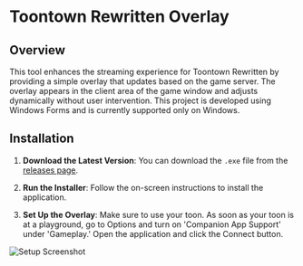 # Toontown Rewritten Overlay

## Overview

This tool enhances the streaming experience for Toontown Rewritten by providing a simple overlay that updates based on the game server. The overlay appears in the client area of the game window and adjusts dynamically without user intervention. This project is developed using Windows Forms and is currently supported only on Windows.
## Installation

1. **Download the Latest Version**: You can download the `.exe` file from the [releases page](#). 

2. **Run the Installer**: Follow the on-screen instructions to install the application.

3. **Set Up the Overlay**: Make sure to use your toon. As soon as your toon is at a playground, go to Options and turn on 'Companion App Support' under 'Gameplay.' Open the application and click the Connect button.

![Setup Screenshot](https://github.com/user-attachments/assets/ceaeac7e-ee1c-4b23-97c5-04cbf8ea4eda) <!-- Replace # with the URL of your screenshot -->

